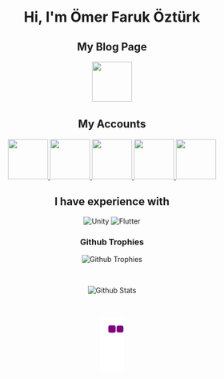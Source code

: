 <h1 align="center">Hi, I'm Ömer Faruk Öztürk</h1>

<h2 align="center"> My Blog Page </h2>
<p align="center">
  <a href="https://ozturkomerfaruk.com/" alt="My Blog">
    <img src="https://ozturkomerfaruk.com/wp-content/uploads/2021/10/ozturkomerfaruk.png" width="80" height="80" />
  </a>
</p>
<h2 align="center"> My Accounts </h2>
<p align="center">
  <a href="https://www.linkedin.com/in/ozturkomerfaruk/" alt="Linkedin">
    <img src="https://img.icons8.com/color/344/linkedin.png" width="80" height="80" />
  </a>
  <a href="https://app.patika.dev/ozturkomerfaruk" alt="Patika Dev">
    <img src="https://patika-prod.s3.eu-central-1.amazonaws.com/staticFiles/patikaLogo.png" width="80" height="80" />
  </a>
  <a href="https://stackoverflow.com/users/14515158/Ömer-faruk?tab=summary" alt="Stackoverflow">
    <img src="https://upload.wikimedia.org/wikipedia/commons/thumb/e/ef/Stack_Overflow_icon.svg/768px-Stack_Overflow_icon.svg.png" width="80" height="80"   />
  </a>
  <a href="https://www.hackerrank.com/omerfarukozturk1" alt="Stackoverflow">
    <img src="https://user-images.githubusercontent.com/47387270/88639285-3d699900-d0da-11ea-8ef0-39dd521c28b8.jpg" width="80" height="80" />
  </a>
  <a href="https://www.leetcode.com/omerfarukozturk026" alt="LeetCode">
    <img src="https://leetcode.com/static/images/LeetCode_logo_rvs.png" width="80" height="80" />
  </a>
</p>
<h2 align="center"> I have experience with </h2>
<p align="center">
  <img src="https://developer.apple.com/swift/images/swift-og.png" width="60" height="60" alt="Unity"/>
  <img src="https://img.icons8.com/color/344/flutter.png" width="60" height="60" alt="Flutter"/>
</p>

<h3 align="center"> Github Trophies </h3>
<p align="center">
  <img src="https://github-profile-trophy.vercel.app/?username=ozturkomerfaruk&no-frame=true&column=7&include_all_commits=true&count_private=true&show_icons=true&theme=tokyonight&margin-w=20" alt="Github Trophies"/>
</p>  
</br>
  <p align="center">
      <img src="https://github-readme-stats.vercel.app/api?username=ozturkomerfaruk&show_icons=true&theme=tokyonight&margin-w=20" alt="Github Stats"/>
  </p>
</p>
</br>
  <p align="center">
      <img src="https://github.com/ozturkomerfaruk/ozturkomerfaruk/blob/output/github-contribution-grid-snake.gif" style="background-color: rgb(13,17,22);"/>
  </p>
</p>


